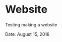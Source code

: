 # Website
Testing making a website

Date: August 15, 2018
<html xmlns="http://www.w3.org/1999/xhtml">

<head>

<meta charset="utf-8" />
<meta http-equiv="Content-Type" content="text/html; charset=utf-8" />
<meta name="generator" content="pandoc" />




<title></title>

<script src="site_libs/jquery-1.11.3/jquery.min.js"></script>
<meta name="viewport" content="width=device-width, initial-scale=1" />
<link href="site_libs/bootstrap-3.3.5/css/cosmo.min.css" rel="stylesheet" />
<script src="site_libs/bootstrap-3.3.5/js/bootstrap.min.js"></script>
<script src="site_libs/bootstrap-3.3.5/shim/html5shiv.min.js"></script>
<script src="site_libs/bootstrap-3.3.5/shim/respond.min.js"></script>
<script src="site_libs/navigation-1.1/tabsets.js"></script>
<link href="site_libs/highlightjs-1.1/textmate.css" rel="stylesheet" />
<script src="site_libs/highlightjs-1.1/highlight.js"></script>

<style type="text/css">code{white-space: pre;}</style>
<style type="text/css">
  pre:not([class]) {
    background-color: white;
  }
</style>
<script type="text/javascript">
if (window.hljs && document.readyState && document.readyState === "complete") {
   window.setTimeout(function() {
      hljs.initHighlighting();
   }, 0);
}
</script>



<style type="text/css">
h1 {
  font-size: 34px;
}
h1.title {
  font-size: 38px;
}
h2 {
  font-size: 30px;
}
h3 {
  font-size: 24px;
}
h4 {
  font-size: 18px;
}
h5 {
  font-size: 16px;
}
h6 {
  font-size: 12px;
}
.table th:not([align]) {
  text-align: left;
}
</style>

<link rel="stylesheet" href="styles.css" type="text/css" />

</head>

<body>

<style type = "text/css">
.main-container {
  max-width: 940px;
  margin-left: auto;
  margin-right: auto;
}
code {
  color: inherit;
  background-color: rgba(0, 0, 0, 0.04);
}
img {
  max-width:100%;
  height: auto;
}
.tabbed-pane {
  padding-top: 12px;
}
button.code-folding-btn:focus {
  outline: none;
}
</style>


<style type="text/css">
/* padding for bootstrap navbar */
body {
  padding-top: 51px;
  padding-bottom: 40px;
}
/* offset scroll position for anchor links (for fixed navbar)  */
.section h1 {
  padding-top: 56px;
  margin-top: -56px;
}
.section h2 {
  padding-top: 56px;
  margin-top: -56px;
}
.section h3 {
  padding-top: 56px;
  margin-top: -56px;
}
.section h4 {
  padding-top: 56px;
  margin-top: -56px;
}
.section h5 {
  padding-top: 56px;
  margin-top: -56px;
}
.section h6 {
  padding-top: 56px;
  margin-top: -56px;
}
</style>

<script>
// manage active state of menu based on current page
$(document).ready(function () {
  // active menu anchor
  href = window.location.pathname
  href = href.substr(href.lastIndexOf('/') + 1)
  if (href === "")
    href = "index.html";
  var menuAnchor = $('a[href="' + href + '"]');
  // mark it active
  menuAnchor.parent().addClass('active');
  // if it's got a parent navbar menu mark it active as well
  menuAnchor.closest('li.dropdown').addClass('active');
});
</script>


<div class="container-fluid main-container">

<!-- tabsets -->
<script>
$(document).ready(function () {
  window.buildTabsets("TOC");
});
</script>

<!-- code folding -->


 





